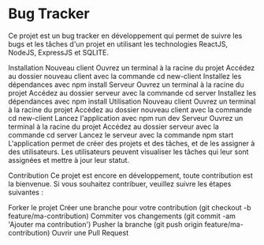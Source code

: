 # Bug Tracker
Ce projet est un bug tracker en développement qui permet de suivre les bugs et les tâches d'un projet en utilisant les technologies ReactJS, NodeJS, ExpressJS et SQLITE.

Installation
Nouveau client
Ouvrez un terminal à la racine du projet
Accédez au dossier nouveau client avec la commande cd new-client
Installez les dépendances avec npm install
Serveur
Ouvrez un terminal à la racine du projet
Accédez au dossier serveur avec la commande cd server
Installez les dépendances avec npm install
Utilisation
Nouveau client
Ouvrez un terminal à la racine du projet
Accédez au dossier nouveau client avec la commande cd new-client
Lancez l'application avec npm run dev
Serveur
Ouvrez un terminal à la racine du projet
Accédez au dossier serveur avec la commande cd server
Lancez le serveur avec la commande npm start
L'application permet de créer des projets et des tâches, et de les assigner à des utilisateurs. Les utilisateurs peuvent visualiser les tâches qui leur sont assignées et mettre à jour leur statut.

Contribution
Ce projet est encore en développement, toute contribution est la bienvenue. Si vous souhaitez contribuer, veuillez suivre les étapes suivantes :

Forker le projet
Créer une branche pour votre contribution (git checkout -b feature/ma-contribution)
Commiter vos changements (git commit -am 'Ajouter ma contribution')
Pusher la branche (git push origin feature/ma-contribution)
Ouvrir une Pull Request
